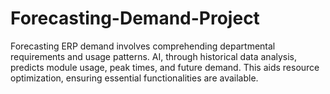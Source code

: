 # Forecasting-Demand-Project
Forecasting ERP demand involves comprehending departmental requirements and usage patterns. AI, through historical data analysis, predicts module usage, peak times, and future demand. This aids resource optimization, ensuring essential functionalities are available.
